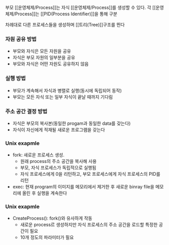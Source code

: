 
부모 [[운영체제/Process]]는 자식 [[운영체제/Process]]를 생성할 수 있다. 각 [[운영체제/Process]]는 [[PID(Process Identifier)]]을 통해 구분

차례대로 다른 프로세스들을 생성하며 [[트리(Tree)]]구조를 띈다

### 자원 공유 방법
+ 부모와 자식은 모든 자원을 공유
+ 자식은 부모 자원의 일부분을 공유
+ 부모와 자식은 어떤 자원도 공유하지 않음

### 실행 방법
+ 부모가 계속해서 자식과 병렬로 실행(동시에 독립되어 동작)
+ 부모는 모든 자식 또는 일부 자식이 끝날 때까지 기다림

### 주소 공간 결정 방법
+ 자식은 부모의 복사본(동일한 progam과 동일한 data를 갖는다)
+ 자식이 자신에게 적재될 새로운 프로그램을 갖는다


### Unix exapmle
+ fork: 새로운 프로세스 생성. 
	+ 원래 process의 주소 공간을 복사해 사용
	+ 부모, 자식 프로세스가 독립적으로 실행됨
	+ 자식 프로세스에게 0을 리턴하고, 부모 프로세스에게 자식 프로세스의 PID를 리턴
+ exec: 현재 program의 이미지를 메모리에서 제거한 후 새로운 binray file을 메모리에 올린 후 실행을 계속한다

### Unix exapmle
+ CreateProcess(): fork()와 유사하게 작동
	+ 새로운 process르 생성하지만 자식 프로세스의 주소 공간을 로드할 특정한 공간이 필요
	+ 10개 정도의 파라미터가 필요